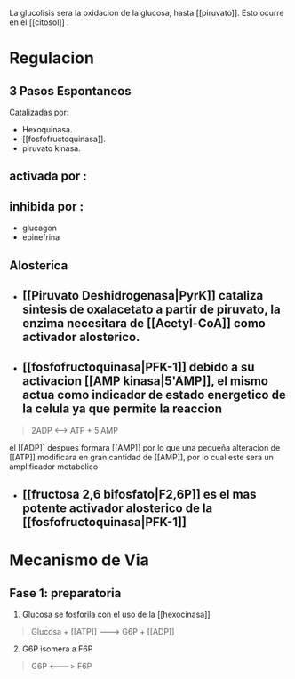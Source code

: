 La glucolisis sera la oxidacion de la glucosa, hasta [[piruvato]]. Esto ocurre en el [[citosol]] . 

# Regulacion

## 3 Pasos Espontaneos 
Catalizadas por:
- Hexoquinasa.
- [[fosfofructoquinasa]].
- piruvato kinasa.

## activada por :
## inhibida por :
- glucagon
- epinefrina

## Alosterica
- ## [[Piruvato Deshidrogenasa|PyrK]] cataliza sintesis de oxalacetato a partir de piruvato, la enzima necesitara de [[Acetyl-CoA]] como activador alosterico.
- ## [[fosfofructoquinasa|PFK-1]] debido a su activacion [[AMP kinasa|5'AMP]], el mismo actua como indicador de estado energetico de la celula ya que permite la reaccion
 > 2ADP <--> ATP + 5'AMP
 
   el [[ADP]] despues formara [[AMP]] por lo que una pequeña alteracion de [[ATP]] modificara en gran cantidad de [[AMP]], por lo cual este sera un amplificador metabolico 

- ## [[fructosa 2,6 bifosfato|F2,6P]] es el mas potente activador alosterico de la [[fosfofructoquinasa|PFK-1]] 
# Mecanismo de Via
## Fase 1: preparatoria
1. Glucosa se fosforila con el uso de la [[hexocinasa]]
> Glucosa + [[ATP]] ---> G6P + [[ADP]]
2. G6P isomera a F6P 
> G6P <---> F6P